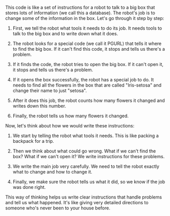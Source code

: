 This code is like a set of instructions for a robot to talk to a big box that stores lots of information (we call this a database). The robot's job is to change some of the information in the box. Let's go through it step by step:

1. First, we tell the robot what tools it needs to do its job. It needs tools to talk to the big box and to write down what it does.

2. The robot looks for a special code (we call it PGURL) that tells it where to find the big box. If it can't find this code, it stops and tells us there's a problem.

3. If it finds the code, the robot tries to open the big box. If it can't open it, it stops and tells us there's a problem.

4. If it opens the box successfully, the robot has a special job to do. It needs to find all the flowers in the box that are called "Iris-setosa" and change their name to just "setosa".

5. After it does this job, the robot counts how many flowers it changed and writes down this number.

6. Finally, the robot tells us how many flowers it changed.

Now, let's think about how we would write these instructions:

1. We start by telling the robot what tools it needs. This is like packing a backpack for a trip.

2. Then we think about what could go wrong. What if we can't find the box? What if we can't open it? We write instructions for these problems.

3. We write the main job very carefully. We need to tell the robot exactly what to change and how to change it.

4. Finally, we make sure the robot tells us what it did, so we know if the job was done right.

This way of thinking helps us write clear instructions that handle problems and tell us what happened. It's like giving very detailed directions to someone who's never been to your house before.
